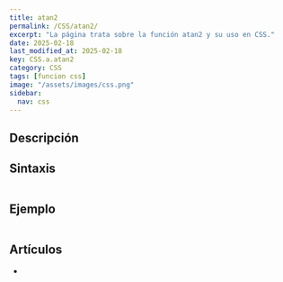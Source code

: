 ```yaml
---
title: atan2
permalink: /CSS/atan2/
excerpt: "La página trata sobre la función atan2 y su uso en CSS."
date: 2025-02-18
last_modified_at: 2025-02-18
key: CSS.a.atan2
category: CSS
tags: [funcion css]
image: "/assets/images/css.png"
sidebar:
  nav: css
---
```


## Descripción


## Sintaxis


```css

```


## Ejemplo


```css

```


## Artículos

- 
